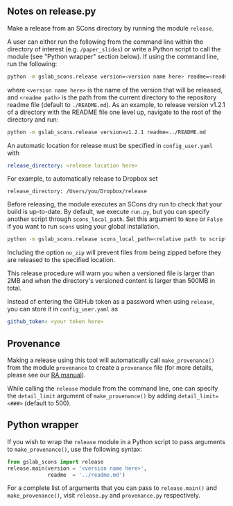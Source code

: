 ## Notes on release.py

Make a release from an SCons directory by running the module `release`. 

A user can either run the following from the command line within the directory of interest (e.g. `/paper_slides`) or write a Python script to call the module (see "Python wrapper" section below). If using the command line, run the following:

```sh
python -m gslab_scons.release version=<version name here> readme=<readme path here>
```
    
where `<version name here>` is the name of the version that 
will be released, and `<readme path>` is the path from the current directory
to the repository readme file (default to `./README.md`). As an example, to release version
v1.2.1 of a directory with the README file one level up, navigate to the root of the directory and run:

```sh
python -m gslab_scons.release version=v1.2.1 readme=../README.md
```

An automatic location for release must be specified in `config_user.yaml` with 

```yaml
release_directory: <release location here>
```

For example, to automatically release to Dropbox set

```
release_directory: /Users/you/Dropbox/release
``` 

Before releasing, the module executes an SCons dry run to check that your build is up-to-date. 
By default, we execute `run.py`, but you can specify another script through `scons_local_path`.
Set this argument to `None` or `False` if you want to run `scons` using your global installation.

```sh
python -m gslab_scons.release scons_local_path=<relative path to script here>
```

Including the option `no_zip` will prevent files
from being zipped before they are released to the specified location.  

This release procedure will warn you when a versioned file
is larger than 2MB and when the directory's versioned content
is larger than 500MB in total.  

Instead of entering the GitHub token as a password when using `release`,
you can store it in `config_user.yaml` as

```yaml
github_token: <your token here>
```

## Provenance

Making a release using this tool will automatically call `make_provenance()` from the module `provenance` to create a `provenance` file (for more details, please see our [RA manual](https://github.com/gslab-econ/ra-manual/wiki/Data-Storage)). 

While calling the `release` module from the command line, one can specify the `detail_limit` argument of `make_provenance()` by adding `detail_limit=<###>` (default to 500).

## Python wrapper

If you wish to wrap the `release` module in a Python script to pass arguments to `make_provenance()`, use the following syntax:

```python
from gslab_scons import release
release.main(version = '<version name here>',
             readme  = '../readme.md')
```

For a complete list of arguments that you can pass to `release.main()` and `make_provenance()`, visit `release.py` and `provenance.py` respectively. 